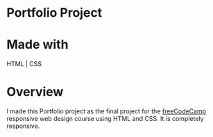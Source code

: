 # Portfolio Project

# Made with
HTML | CSS 

# Overview
I made this Portfolio project as the final project for the [freeCodeCamp](https://www.freecodecamp.org/) responsive web design course using HTML and CSS. It is completely responsive.
